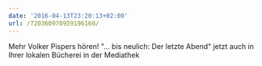 ```yaml
---
date: '2016-04-13T23:20:13+02:00'
url: /720360970959196160/
---
```

Mehr Volker Pispers hören! "... bis neulich: Der letzte Abend" jetzt auch in Ihrer lokalen Bücherei in der Mediathek
